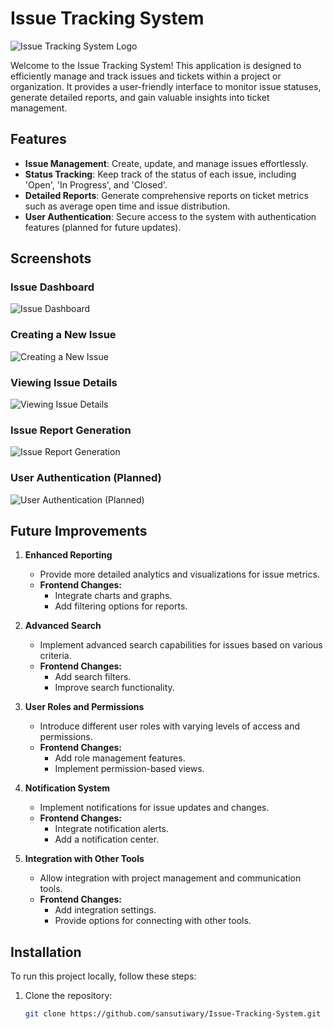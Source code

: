 # Issue Tracking System

![Issue Tracking System Logo](https://example.com/logo.png)

Welcome to the Issue Tracking System! This application is designed to efficiently manage and track issues and tickets within a project or organization. It provides a user-friendly interface to monitor issue statuses, generate detailed reports, and gain valuable insights into ticket management.

## Features

- **Issue Management**: Create, update, and manage issues effortlessly.
- **Status Tracking**: Keep track of the status of each issue, including 'Open', 'In Progress', and 'Closed'.
- **Detailed Reports**: Generate comprehensive reports on ticket metrics such as average open time and issue distribution.
- **User Authentication**: Secure access to the system with authentication features (planned for future updates).

## Screenshots

### Issue Dashboard
![Issue Dashboard](https://drive.google.com/file/d/1tPfteEneW6CY3UWHRiY7ePza7TvfjDGt/view?usp)

### Creating a New Issue
![Creating a New Issue](https://drive.google.com/file/d/1sqVqWCDruDkwD-QSPAZA4fmIwv4JdZHX/view?usp=sharing)

### Viewing Issue Details
![Viewing Issue Details](https://drive.google.com/file/d/1sqVqWCDruDkwD-QSPAZA4fmIwv4JdZHX/view?usp)

### Issue Report Generation
![Issue Report Generation](https://drive.google.com/uc?export=view&id=1pA3Ttk5Cwi7DZ1KaJqzRzZuC9G2nupSa)

### User Authentication (Planned)
![User Authentication (Planned)](https://drive.google.com/uc?export=view&id=1QZKNyVS6LSxKl_I_wlUoJNKTTSG8uRPQ)

## Future Improvements

1. **Enhanced Reporting**
   - Provide more detailed analytics and visualizations for issue metrics.
   - **Frontend Changes:**
     - Integrate charts and graphs.
     - Add filtering options for reports.

2. **Advanced Search**
   - Implement advanced search capabilities for issues based on various criteria.
   - **Frontend Changes:**
     - Add search filters.
     - Improve search functionality.

3. **User Roles and Permissions**
   - Introduce different user roles with varying levels of access and permissions.
   - **Frontend Changes:**
     - Add role management features.
     - Implement permission-based views.

4. **Notification System**
   - Implement notifications for issue updates and changes.
   - **Frontend Changes:**
     - Integrate notification alerts.
     - Add a notification center.

5. **Integration with Other Tools**
   - Allow integration with project management and communication tools.
   - **Frontend Changes:**
     - Add integration settings.
     - Provide options for connecting with other tools.

## Installation

To run this project locally, follow these steps:

1. Clone the repository:
   ```bash
   git clone https://github.com/sansutiwary/Issue-Tracking-System.git

